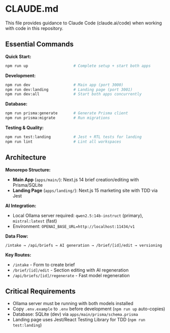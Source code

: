 # CLAUDE.md

This file provides guidance to Claude Code (claude.ai/code) when working with code in this repository.

## Essential Commands

**Quick Start:**
```bash
npm run up                    # Complete setup + start both apps
```

**Development:**
```bash
npm run dev                   # Main app (port 3000)
npm run dev:landing           # Landing page (port 3001)
npm run dev:all               # Start both apps concurrently
```

**Database:**
```bash
npm run prisma:generate       # Generate Prisma client
npm run prisma:migrate        # Run migrations
```

**Testing & Quality:**
```bash
npm run test:landing          # Jest + RTL tests for landing
npm run lint                  # Lint all workspaces
```

## Architecture

**Monorepo Structure:**
- **Main App** (`apps/main/`): Next.js 14 brief creation/editing with Prisma/SQLite
- **Landing Page** (`apps/landing/`): Next.js 15 marketing site with TDD via Jest

**AI Integration:**
- Local Ollama server required: `qwen2.5:14b-instruct` (primary), `mistral:latest` (fast)
- Environment: `OPENAI_BASE_URL=http://localhost:11434/v1`

**Data Flow:**
```
/intake → /api/briefs → AI generation → /brief/[id]/edit → versioning
```

**Key Routes:**
- `/intake` - Form to create brief
- `/brief/[id]/edit` - Section editing with AI regeneration
- `/api/briefs/[id]/regenerate` - Fast model regeneration

## Critical Requirements

- Ollama server must be running with both models installed
- Copy `.env.example` to `.env` before development (`npm run up` auto-copies)
- Database: SQLite (dev) via `apps/main/prisma/schema.prisma`
- Landing page uses Jest/React Testing Library for TDD (`npm run test:landing`)
